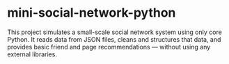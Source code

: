# mini-social-network-python
This project simulates a small-scale social network system using only core Python. It reads data from JSON files, cleans and structures that data, and provides basic friend and page recommendations — without using any external libraries.
